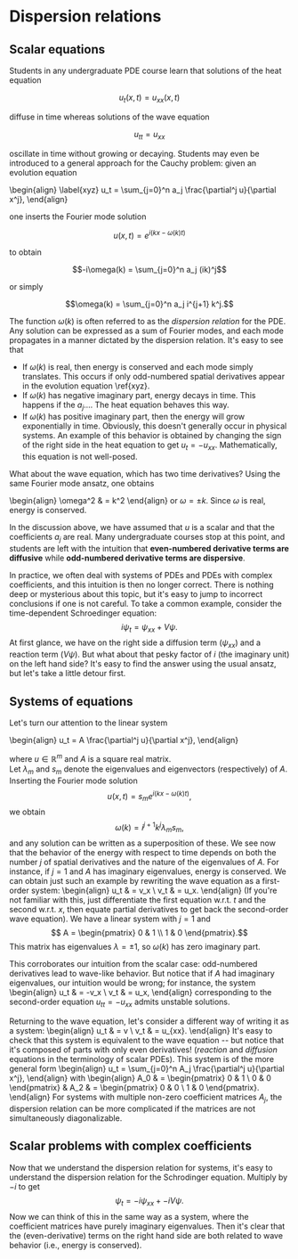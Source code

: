 # Dispersion relations

## Scalar equations
Students in any undergraduate PDE course learn that solutions of the heat equation

$$u_t(x,t) = u_{xx}(x,t)$$

diffuse in time whereas solutions of the wave equation

$$u_{tt} = u_{xx}$$

oscillate in time without growing or decaying.  Students may even be introduced to a general approach for the Cauchy problem: given an evolution equation

\begin{align} \label{xyz}
u_t = \sum_{j=0}^n a_j \frac{\partial^j u}{\partial x^j},
\end{align}

one inserts the Fourier mode solution

$$u(x,t) = e^{i(kx - \omega(k) t)}$$

to obtain

$$-i\omega(k) = \sum_{j=0}^n a_j (ik)^j$$

or simply

$$\omega(k) = \sum_{j=0}^n a_j i^{j+1} k^j.$$

The function $\omega(k)$ is often referred to as the *dispersion relation* for the PDE.  Any solution can be expressed as a sum of Fourier modes, and each mode propagates in a manner dictated by the dispersion relation.  It's easy to see that

- If $\omega(k)$ is real, then energy is conserved and each mode simply translates.  This occurs if only odd-numbered spatial derivatives appear in the evolution equation \ref{xyz}.
- If $\omega(k)$ has negative imaginary part, energy decays in time.  This happens if the $a_j$....  The heat equation behaves this way.
- If $\omega(k)$ has positive imaginary part, then the energy will grow exponentially in time.  Obviously, this doesn't generally occur in physical systems.  An example of this behavior is obtained by changing the sign of the right side in the heat equation to get $u_t = - u_{xx}$.  Mathematically, this equation is not well-posed.

What about the wave equation, which has two time derivatives?  Using the same Fourier mode ansatz, one obtains

\begin{align}
\omega^2 & = k^2
\end{align}
or $\omega = \pm k$.  Since $\omega$ is real, energy is conserved.

In the discussion above, we have assumed that $u$ is a scalar and that the coefficients $a_j$ are real.  Many undergraduate courses stop at this point, and students are left with the intuition that **even-numbered derivative terms are diffusive** while **odd-numbered derivative terms are dispersive**.

In practice, we often deal with systems of PDEs and PDEs with complex coefficients, and this intuition is then no longer correct.  There is nothing deep or mysterious about this topic, but it's easy to jump to incorrect conclusions if one is not careful.  To take a common example, consider the time-dependent Schroedinger equation:
$$i \psi_t = \psi_{xx} + V\psi.$$
At first glance, we have on the right side a diffusion term ($\psi_{xx}$) and a reaction term ($V\psi$).  But what about that pesky factor of $i$ (the imaginary unit) on the left hand side?  It's easy to find the answer using the usual ansatz, but let's take a little detour first.

## Systems of equations
Let's turn our attention to the linear system

\begin{align}
u_t = A  \frac{\partial^j u}{\partial x^j},
\end{align}

where $u\in \mathbb{R}^m$ and $A$ is a square real matrix.  
Let $\lambda_m$ and $s_m$ denote the eigenvalues and eigenvectors (respectively) of $A$.
Inserting the Fourier mode solution
$$u(x,t) = s_m e^{i(kx - \omega(k) t)},$$
we obtain
$$\omega(k) = i^{j+1} k^j \lambda_m s_m,$$
and any solution can be written as a superposition of these.  We see now that the behavior of the energy with respect to time depends on both the number $j$ of spatial derivatives and the nature of the eigenvalues of $A$.  For instance, if $j=1$ and $A$ has imaginary eigenvalues, energy is conserved.  We can obtain just such an example by rewriting the wave equation as a first-order system:
\begin{align}
u_t & = v_x \\
v_t & = u_x.
\end{align}
(If you're not familiar with this, just differentiate the first equation w.r.t. $t$ and the second w.r.t. $x$, then equate partial derivatives to get back the second-order wave equation).  We have a linear system with $j=1$ and 
$$ A = \begin{pmatrix}
0 & 1 \\ 1 & 0
\end{pmatrix}.$$
This matrix has eigenvalues $\lambda=\pm 1$, so $\omega(k)$ has zero imaginary part.

This corroborates our intuition from the scalar case: odd-numbered derivatives lead to wave-like behavior.  But notice that if $A$ had imaginary eigenvalues, our intuition would be wrong; for instance, the system
\begin{align}
u_t & = -v_x \\
v_t & = u_x,
\end{align}
corresponding to the second-order equation $u_{tt} = - u_{xx}$ admits unstable solutions.

Returning to the wave equation, let's consider a different way of writing it as a system:
\begin{align}
u_t & = v \\ 
v_t & = u_{xx}.
\end{align}
It's easy to check that this system is equivalent to the wave equation -- but notice that it's composed of parts with only even derivatives! (*reaction* and *diffusion* equations in the terminology of scalar PDEs).  This system is of the more general form
\begin{align}
u_t = \sum_{j=0}^n A_j  \frac{\partial^j u}{\partial x^j},
\end{align}
with
\begin{align}
A_0 & = \begin{pmatrix}
0 & 1 \\ 0 & 0
\end{pmatrix}
&
A_2 & = \begin{pmatrix}
0 & 0 \\ 1 & 0
\end{pmatrix}.
\end{align}
For systems with multiple non-zero coefficient matrices $A_j$, the dispersion relation can be more complicated if the matrices are not simultaneously diagonalizable.

## Scalar problems with complex coefficients
Now that we understand the dispersion relation for systems, it's easy to understand the dispersion relation for the Schrodinger equation.  Multiply by $-i$ to get
$$\psi_t = -i\psi_{xx} + -iV\psi.$$
Now we can think of this in the same way as a system, where the coefficient matrices have purely imaginary eigenvalues.  Then it's clear that the (even-derivative) terms on the right hand side are both related to wave behavior (i.e., energy is conserved).